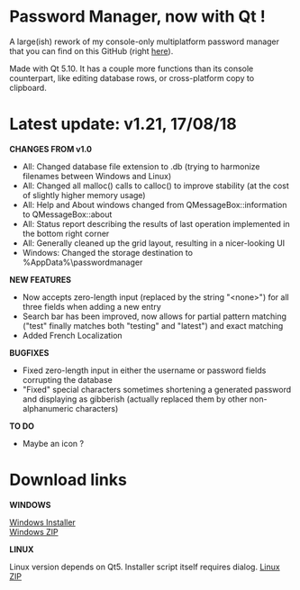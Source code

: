 # Password Manager, now with Qt !

A large(ish) rework of my console-only multiplatform password manager that you can find on this GitHub (right [here](https://github.com/bad64/pwdmanager)).

Made with Qt 5.10. It has a couple more functions than its console counterpart, like editing database rows, or cross-platform copy to clipboard.

# Latest update: v1.21, 17/08/18

**CHANGES FROM v1.0**

- All: Changed database file extension to .db (trying to harmonize filenames between Windows and Linux)
- All: Changed all malloc() calls to calloc() to improve stability (at the cost of slightly higher memory usage)
- All: Help and About windows changed from QMessageBox::information to QMessageBox::about
- All: Status report describing the results of last operation implemented in the bottom right corner
- All: Generally cleaned up the grid layout, resulting in a nicer-looking UI
- Windows: Changed the storage destination to %AppData%\passwordmanager

**NEW FEATURES**

- Now accepts zero-length input (replaced by the string "\<none\>") for all three fields when adding a new entry
- Search bar has been improved, now allows for partial pattern matching ("test" finally matches both "testing" and "latest") and exact matching
- Added French Localization

**BUGFIXES**

- Fixed zero-length input in either the username or password fields corrupting the database
- "Fixed" special characters sometimes shortening a generated password and displaying as gibberish (actually replaced them by other non-alphanumeric characters)

**TO DO**

- Maybe an icon ?

# Download links

**WINDOWS**

[Windows Installer](https://github.com/bad64/pwdmanager-qt/releases/download/v1.21/pwdmanager-qt-v1.21-windows-setup.exe)  
[Windows ZIP](https://github.com/bad64/pwdmanager-qt/releases/download/v1.21/pwdmanager-qt-v1.21-windows.zip)

**LINUX**

Linux version depends on Qt5. Installer script itself requires dialog.
[Linux ZIP](https://github.com/bad64/pwdmanager-qt/releases/download/v1.21/pwdmanager-qt-v1.21-linux.zip)